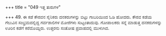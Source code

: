+++
title = "049 ಇತ್ತ ತುರುಗಳ"

+++
49. ಈ ಕಡೆ ಕೌರವನ ಸೈನಿಕರು ದನಕರುಗಳನ್ನು ಬಿಟ್ಟು ಗಾಬರಿಯಿಂದ ಓಡಿ ಹೋದರು. ಕೌರವ ಕಡೆಯ ಗೆಲುವಿನ ಸಂಭ್ರಮದಲ್ಲಿದ್ದ ಗರ್ವಶಾಲಿಗಳ ಮೋರೆಗಳು ಸುಟ್ಟಂತಾದುವು. ಗೋಪಾಲಕರು ಸನ್ನೆ ಮಾಡುತ್ತ ದನಕರುಗಳನ್ನು ಊರಿನ ಕಡೆಗೆ ಕರೆದೊಯ್ದರು. ಉತ್ತರನು ಸಂತೋಷ ಪ್ರವಾಹದಲ್ಲಿ ಮುಳುಗಿದ.